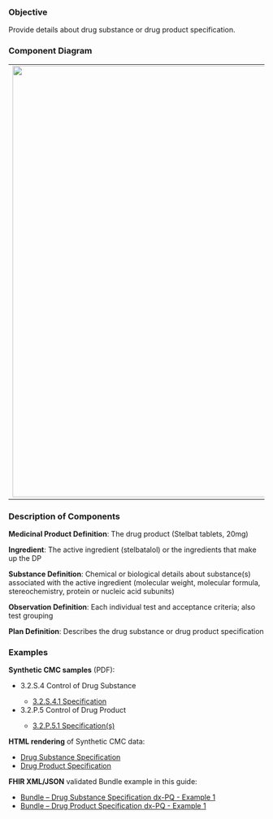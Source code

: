 ### Objective
Provide details about drug substance or drug product specification.

### Component Diagram
<table>
<tr><td><img src="specification_FHIR_resources [2023-07-29 Rik].png" width="850"/></td></tr>
</table>
 
### Description of Components
**Medicinal Product Definition**: The drug product (Stelbat tablets, 20mg)

**Ingredient**: The active ingredient (stelbatalol) or the ingredients that make up the DP

**Substance Definition**: Chemical or biological details about substance(s) associated with the active ingredient (molecular weight, molecular formula, stereochemistry, protein or nucleic acid subunits)

**Observation Definition**: Each individual test and acceptance criteria; also test grouping

**Plan Definition**: Describes the drug substance or drug product specification

### Examples
<html>
<body>
<p><b>Synthetic CMC samples</b> (PDF):</p>
<ul>
<li>3.2.S.4 Control of Drug Substance</li>
<ul><li><a href="https://github.com/HL7/uv-dx-pq/raw/master/input/examples-pdf/3.2.S.4.1_Specification.pdf ">3.2.S.4.1 Specification</a></li></ul>
<li>3.2.P.5 Control of Drug Product</li>
<ul><li><a href="https://github.com/HL7/uv-dx-pq/raw/master/input/examples-pdf/3.2P.5.1_Specification(s).pdf ">3.2.P.5.1 Specification(s)</a></li></ul>
</ul>
<p><b>HTML rendering</b> of Synthetic CMC data:</p>
<ul><li><a href="drug_specification_rend_s.html">Drug Substance Specification</a> </li>
<li><a href="drug_specification_rend_p.html">Drug Product Specification</a> </li></ul>

<p><b>FHIR XML/JSON</b> validated Bundle example in this guide:</p>
<ul><li><a href="https://build.fhir.org/ig/HL7/uv-dx-pq/branches/master/Bundle-bundle-drug-substance-specification-dxpq-ex1.html">Bundle – Drug Substance Specification dx-PQ - Example 1</a></li>
<li><a href="https://build.fhir.org/ig/HL7/uv-dx-pq/branches/master/Bundle-bundle-drug-product-specification-dxpq-ex1.html">Bundle – Drug Product Specification dx-PQ - Example 1</a></li>
</ul>
</body>
</html>